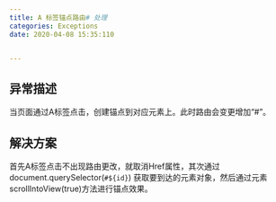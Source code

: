 ```yaml
---
title: A 标签锚点路由# 处理
categories: Exceptions
date: 2020-04-08 15:35:110


---
```


## 异常描述

当页面通过A标签点击，创建锚点到对应元素上。此时路由会变更增加“#”。



## 解决方案

首先A标签点击不出现路由更改，就取消Href属性，其次通过document.querySelector(`#${id}`) 获取要到达的元素对象，然后通过元素scrollIntoView(true)方法进行锚点效果。
